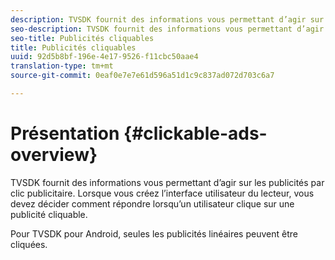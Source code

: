 ```yaml
---
description: TVSDK fournit des informations vous permettant d’agir sur les publicités par clic publicitaire. Lorsque vous créez l’interface utilisateur du lecteur, vous devez décider comment répondre lorsqu’un utilisateur clique sur une publicité cliquable.
seo-description: TVSDK fournit des informations vous permettant d’agir sur les publicités par clic publicitaire. Lorsque vous créez l’interface utilisateur du lecteur, vous devez décider comment répondre lorsqu’un utilisateur clique sur une publicité cliquable.
seo-title: Publicités cliquables
title: Publicités cliquables
uuid: 92d5b8bf-196e-4e17-9526-f11cbc50aae4
translation-type: tm+mt
source-git-commit: 0eaf0e7e7e61d596a51d1c9c837ad072d703c6a7

---
```



# Présentation {#clickable-ads-overview}

TVSDK fournit des informations vous permettant d’agir sur les publicités par clic publicitaire. Lorsque vous créez l’interface utilisateur du lecteur, vous devez décider comment répondre lorsqu’un utilisateur clique sur une publicité cliquable.

Pour TVSDK pour Android, seules les publicités linéaires peuvent être cliquées.
